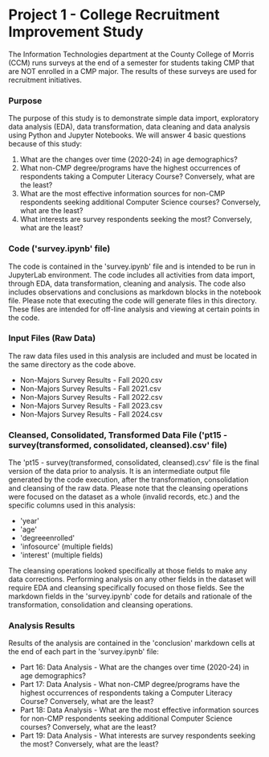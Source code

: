 # Project 1 - College Recruitment Improvement Study  
 The Information Technologies department at the County College of Morris (CCM) runs surveys at the end of a semester for students taking CMP that are NOT enrolled in a CMP major. The results of these surveys are used for recruitment initiatives.  

### Purpose  
The purpose of this study is to demonstrate simple data import, exploratory data analysis (EDA), data transformation, data cleaning and data analysis using Python and Jupyter Notebooks. We will answer 4 basic questions because of this study:  
1. What are the changes over time (2020-24) in age demographics?  
2. What non-CMP degree/programs have the highest occurrences of respondents taking a Computer Literacy Course? Conversely, what are the least?  
3. What are the most effective information sources for non-CMP respondents seeking additional Computer Science courses? Conversely, what are the least?  
4. What interests are survey respondents seeking the most? Conversely, what are the least?  

### Code ('survey.ipynb' file)  
The code is contained in the 'survey.ipynb' file and is intended to be run in JupyterLab environment. The code includes all activities from data import, through EDA, data transformation, cleaning and analysis. The code also includes observations and conclusions as markdown blocks in the notebook file. Please note that executing the code will generate files in this directory. These files are intended for off-line analysis and viewing at certain points in the code.  

### Input Files (Raw Data)  
The raw data files used in this analysis are included and must be located in the same directory as the code above.  
* Non-Majors Survey Results - Fall 2020.csv  
* Non-Majors Survey Results - Fall 2021.csv  
* Non-Majors Survey Results - Fall 2022.csv  
* Non-Majors Survey Results - Fall 2023.csv  
* Non-Majors Survey Results - Fall 2024.csv  

### Cleansed, Consolidated, Transformed Data File ('pt15 - survey(transformed, consolidated, cleansed).csv' file)  
The 'pt15 - survey(transformed, consolidated, cleansed).csv' file is the final version of the data prior to analysis. It is an intermediate output file generated by the code execution, after the transformation, consolidation and cleansing of the raw data. Please note that the cleansing operations were focused on the dataset as a whole (invalid records, etc.) and the specific columns used in this analysis:  
* 'year'  
* 'age'  
* 'degreeenrolled'  
* 'infosource' (multiple fields)  
* 'interest' (multiple fields)  

The cleansing operations looked specifically at those fields to make any data corrections. Performing analysis on any other fields in the dataset will require EDA and cleansing specifically focused on those fields. See the markdown fields in the 'survey.ipynb' code for details and rationale of the transformation, consolidation and cleansing operations.  

### Analysis Results  
Results of the analysis are contained in the 'conclusion' markdown cells at the end of each part in the 'survey.ipynb' file:
* Part 16: Data Analysis - What are the changes over time (2020-24) in age demographics?  
* Part 17: Data Analysis - What non-CMP degree/programs have the highest occurrences of respondents taking a Computer Literacy Course? Conversely, what are the least? 
* Part 18: Data Analysis - What are the most effective information sources for non-CMP respondents seeking additional Computer Science courses? Conversely, what are the least?
* Part 19: Data Analysis - What interests are survey respondents seeking the most? Conversely, what are the least?
